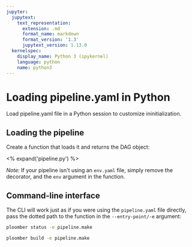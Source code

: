 ```yaml
---
jupyter:
  jupytext:
    text_representation:
      extension: .md
      format_name: markdown
      format_version: '1.3'
      jupytext_version: 1.13.0
  kernelspec:
    display_name: Python 3 (ipykernel)
    language: python
    name: python3
---
```


# Loading pipeline.yaml in Python

<!-- start description -->
Load pipeline.yaml file in a Python session to customize ininitialization.
<!-- end description -->

## Loading the pipeline

Create a function that loads it and returns the DAG object:

<% expand('pipeline.py') %>

*Note:* If your pipeline isn't using an `env.yaml` file, simply remove the decorator, and the `env` argument in the function.


## Command-line interface

The CLI will work just as if you were using the `pipeline.yaml` file directly, pass the dotted path to the function in the `--entry-point/-e` argument:

```sh
ploomber status -e pipeline.make
```

```sh
ploomber build -e pipeline.make
```
